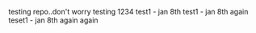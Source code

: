 testing repo..don't worry
testing 1234
test1 - jan 8th
test1 - jan 8th again
teset1 - jan 8th again again
